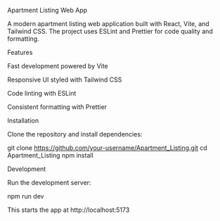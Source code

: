 Apartment Listing Web App

A modern apartment listing web application built with React, Vite, and Tailwind CSS.
The project uses ESLint and Prettier for code quality and formatting.

Features

Fast development powered by Vite

Responsive UI styled with Tailwind CSS

Code linting with ESLint

Consistent formatting with Prettier

Installation

Clone the repository and install dependencies:

git clone https://github.com/your-username/Apartment_Listing.git
cd Apartment_Listing
npm install

Development

Run the development server:

npm run dev

This starts the app at http://localhost:5173
